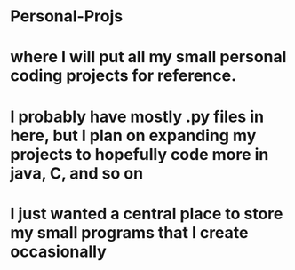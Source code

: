 # Personal-Projs
# where I will put all my small personal coding projects for reference.
# I probably have mostly .py files in here, but I plan on expanding my projects to hopefully code more in java, C, and so on
# I just wanted a central place to store my small programs that I create occasionally

